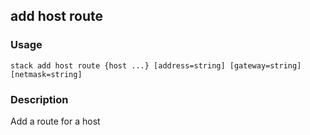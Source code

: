 ## add host route

### Usage

`stack add host route {host ...} [address=string] [gateway=string] [netmask=string]`

### Description

Add a route for a host


